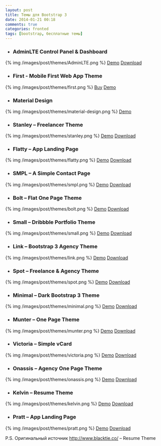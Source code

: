 ```yaml
---
layout: post
title: Темы для Bootstrap 3
date: 2014-01-21 00:18
comments: true
categories: fronted
tags: [bootstrap, бесплатные темы]
---
```


+ ### AdminLTE Control Panel & Dashboard
{% img /images/post/themes/AdminLTE.png %}
[Demo](http://almsaeedstudio.com/preview/)
[Download](https://github.com/almasaeed2010/AdminLTE)
<!-- more -->

+ ### First - Mobile First Web App Theme
{% img /images/post/themes/first.png %}
[Buy](http://themeforest.net/item/first-mobile-first-web-app-theme/5002403?WT.ac=portfolio_item&WT.seg_1=portfolio_item&WT.z_author=Flatfull)
[Demo](http://flatfull.com/themes/first/index.html)

+ ### Material Design
{% img /images/post/themes/material-design.png %}
[Demo](https://fezvrasta.github.io/bootstrap-material-design/)


+ ### Stanley – Freelancer Theme
{% img /images/post/themes/stanley.png %}
[Demo](http://blacktie.co/demo/stanley/)
[Download](http://bit.ly/1eRSs8n)

+ ### Flatty – App Landing Page
{% img /images/post/themes/flatty.png %}
[Demo](http://blacktie.co/demo/flatty/)
[Download](http://bit.ly/18QS8X2)

+ ### SMPL – A Simple Contact Page
{% img /images/post/themes/smpl.png %}
[Demo](http://blacktie.co/demo/smpl/)
[Download](http://bit.ly/1gBAjzO)

+ ### Bolt – Flat One Page Theme
{% img /images/post/themes/bolt.png %}
[Demo](http://blacktie.co/demo/bolt/)
[Download](http://bit.ly/1eve3Er)

+ ### Small – Dribbble Portfolio Theme
{% img /images/post/themes/small.png %}
[Demo](http://blacktie.co/demo/small/)
[Download](http://bit.ly/1fEate0)

+ ### Link – Bootstrap 3 Agency Theme
{% img /images/post/themes/link.png %}
[Demo](http://blacktie.co/demo/link/)
[Download](http://bit.ly/1i0HRLk)

+ ### Spot – Freelance & Agency Theme
{% img /images/post/themes/spot.png %}
[Demo](http://blacktie.co/demo/spot/)
[Download](http://bit.ly/16PuFBr)

+ ### Minimal – Dark Bootstrap 3 Theme
{% img /images/post/themes/minimal.png %}
[Demo](http://blacktie.co/demo/minimal/)
[Download](http://bit.ly/1h1qJay)

+ ### Munter – One Page Theme
{% img /images/post/themes/munter.png %}
[Demo](http://blacktie.co/demo/munter/)
[Download](http://bit.ly/17549aE)

+ ### Victoria – Simple vCard
{% img /images/post/themes/victoria.png %}
[Demo](http://blacktie.co/demo/victoria/)
[Download](http://bit.ly/1evXlo0)

+ ### Onassis – Agency One Page Theme
{% img /images/post/themes/onassis.png %}
[Demo](http://blacktie.co/demo/onassis/)
[Download](http://bit.ly/17ipauW)

+ ### Kelvin – Resume Theme
{% img /images/post/themes/kelvin.png %}
[Demo](http://blacktie.co/demo/kelvin/)
[Download](http://bit.ly/19mILw1)

+ ### Pratt – App Landing Page
{% img /images/post/themes/pratt.png %}
[Demo](http://blacktie.co/demo/pratt/)
[Download](http://bit.ly/1g3Bskf)

P.S. Оригинальный источник http://www.blacktie.co/ – Resume Theme
